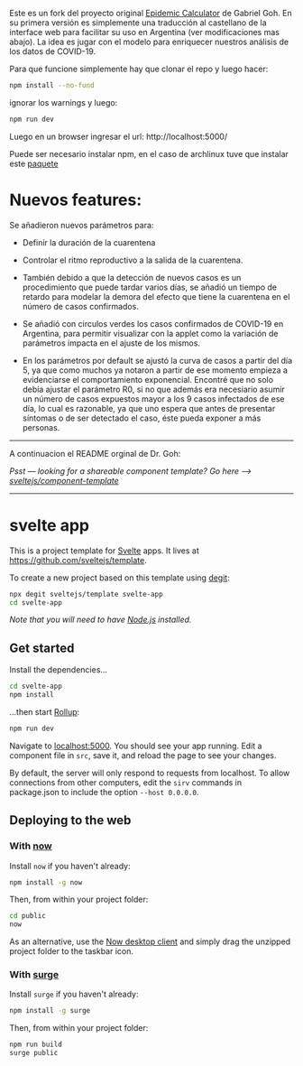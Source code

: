 Este es un fork del proyecto original [Epidemic Calculator](https://github.com/gabgoh/epcalc)
de Gabriel Goh. En su primera versión es simplemente una traducción al castellano de la interface web
para facilitar su uso en Argentina (ver modificaciones mas abajo). La idea es jugar con el modelo 
para enriquecer nuestros análisis de los datos de COVID-19.

Para que funcione simplemente hay que clonar el repo y luego hacer:

```bash
npm install --no-fund
```
ignorar los warnings y luego:
```bash
npm run dev
```
Luego en un browser ingresar el url: http://localhost:5000/

Puede ser necesario instalar npm, en el caso de archlinux tuve que instalar este [paquete](https://www.archlinux.org/packages/community/any/npm/)

# Nuevos features:
Se añadieron nuevos parámetros para:
- Definir la duración de la cuarentena 
- Controlar el ritmo reproductivo a la salida de la cuarentena.
- También debido a que la detección de nuevos casos es un procedimiento que puede tardar varios
días, se añadió un tiempo de retardo para modelar la demora del efecto que tiene la cuarentena
en el número de casos confirmados.

- Se añadió con circulos verdes los casos confirmados de COVID-19 en Argentina, para permitir
visualizar con la applet como la variación de parámetros impacta en el ajuste de los mismos.

- En los parámetros por default se ajustó la curva de casos a partir del día 5, ya que como muchos
ya notaron a partir de ese momento empieza a evidenciarse el comportamiento exponencial.
Encontré que no solo debía ajustar el parámetro R0, si no que además era necesiario asumir
un número de casos expuestos mayor a los 9 casos infectados de ese día, lo cual es razonable,
ya que uno espera que antes de presentar síntomas o de ser detectado el caso, éste pueda exponer
a más personas. 

---

A continuacion el README orginal de Dr. Goh:


*Psst — looking for a shareable component template? Go here --> [sveltejs/component-template](https://github.com/sveltejs/component-template)*

---

# svelte app

This is a project template for [Svelte](https://svelte.dev) apps. It lives at https://github.com/sveltejs/template.

To create a new project based on this template using [degit](https://github.com/Rich-Harris/degit):

```bash
npx degit sveltejs/template svelte-app
cd svelte-app
```

*Note that you will need to have [Node.js](https://nodejs.org) installed.*


## Get started

Install the dependencies...

```bash
cd svelte-app
npm install
```

...then start [Rollup](https://rollupjs.org):

```bash
npm run dev
```

Navigate to [localhost:5000](http://localhost:5000). You should see your app running. Edit a component file in `src`, save it, and reload the page to see your changes.

By default, the server will only respond to requests from localhost. To allow connections from other computers, edit the `sirv` commands in package.json to include the option `--host 0.0.0.0`.


## Deploying to the web

### With [now](https://zeit.co/now)

Install `now` if you haven't already:

```bash
npm install -g now
```

Then, from within your project folder:

```bash
cd public
now
```

As an alternative, use the [Now desktop client](https://zeit.co/download) and simply drag the unzipped project folder to the taskbar icon.

### With [surge](https://surge.sh/)

Install `surge` if you haven't already:

```bash
npm install -g surge
```

Then, from within your project folder:

```bash
npm run build
surge public
```
